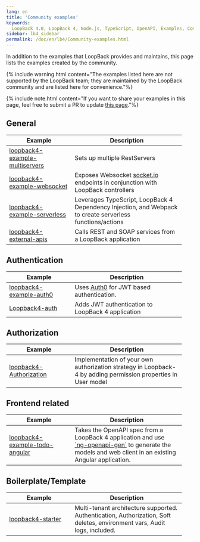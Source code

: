 ```yaml
---
lang: en
title: 'Community examples'
keywords:
  LoopBack 4.0, LoopBack 4, Node.js, TypeScript, OpenAPI, Examples, Community
sidebar: lb4_sidebar
permalink: /doc/en/lb4/Community-examples.html
---
```


In addition to the examples that LoopBack provides and maintains, this page
lists the examples created by the community.

{% include warning.html content="The examples listed here are not supported by the LoopBack team; they are maintained by the LoopBack community and are listed here for convenience."%}

{% include note.html content="If you want to share your examples in this page, feel free to submit a PR to update [this page](https://github.com/strongloop/loopback-next/blob/master/docs/site/Community-examples.md)."%}

## General

<table>
  <thead>
    <tr>
      <th width="160">Example</th>
      <th width="280">Description</th>
    </tr>
  </thead>
  <tbody>
    <tr>
      <td><a href="https://github.com/raymondfeng/loopback4-example-multiservers">loopback4-example-multiservers</a></td>
      <td>Sets up multiple RestServers</td>
    </tr>
    <tr>
      <td><a href="https://github.com/raymondfeng/loopback4-example-websocket">loopback4-example-websocket</a></td>
      <td>Exposes Websocket <a href="https://socket.io">socket.io</a> endpoints in conjunction with LoopBack controllers</td>
    </tr>
    <tr>
      <td><a href="https://github.com/raymondfeng/loopback4-example-serverless">loopback4-example-serverless</a></td>
      <td>Leverages TypeScript, LoopBack 4 Dependency Injection, and Webpack to create serverless functions/actions</td>
    </tr>
    <tr>
      <td><a href="https://github.com/dhmlau/loopback4-external-apis">loopback4-external-apis</a></td>
      <td>Calls REST and SOAP services from a LoopBack application</td>
    </tr>
  </tbody>
</table>

## Authentication

<table width="100%">
  <thead>
    <tr>
      <th width="160">Example</th>
      <th width="280">Description</th>
    </tr>
  </thead>
  <tbody>
    <tr>
      <td><a href="https://github.com/raymondfeng/loopback4-example-auth0">loopback4-example-auth0</a></td>
      <td>Uses <a href="https://auth0.com/">Auth0</a> for JWT based authentication.</td>
    </tr>
    <tr>
      <td><a href="https://github.com/HrithikMittal/Loopback4-auth">Loopback4-auth</a></td>
      <td>Adds JWT authentication to LoopBack 4 application</td>
    </tr>
  </tbody>
</table>

## Authorization

<table width="100%">
  <thead>
    <tr>
      <th width="160">Example</th>
      <th width="280">Description</th>
    </tr>
  </thead>
  <tbody>
    <tr>
      <td><a href="https://github.com/HrithikMittal/loopback4-authorization">loopback4-Authorization</a></td>
      <td>Implementation of your own authorization strategy in Loopback-4 by adding permission properties in User model</td>
    </tr>
  </tbody>
</table>

## Frontend related

<table>
  <thead>
    <tr>
      <th width="160">Example</th>
      <th width="280">Description</th>
    </tr>
  </thead>
  <tbody>
    <tr>
      <td><a href="https://github.com/dhmlau/loopback4-example-todo-angular">loopback4-example-todo-angular</a></td>
      <td>Takes the OpenAPI spec from a LoopBack 4 application and use <a href="https://www.npmjs.com/package/ng-openapi-gen">`ng-openapi-gen`</a> to generate the models and web client in an existing Angular application.</td>
    </tr>
  </tbody>
</table>

## Boilerplate/Template

<table width="100%">
  <thead>
    <tr>
      <th width="160">Example</th>
      <th width="280">Description</th>
    </tr>
  </thead>
  <tbody>
    <tr>
      <td><a href="https://github.com/sourcefuse/loopback4-starter">loopback4-starter</a></td>
      <td>Multi-tenant architecture supported. Authentication, Authorization, Soft deletes, environment vars, Audit logs, included.</td>
    </tr>
  </tbody>
</table>
